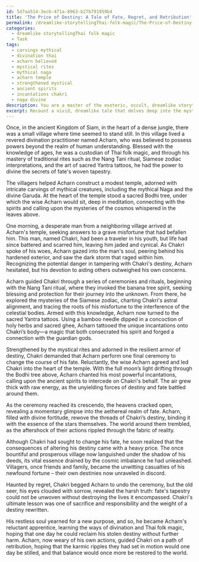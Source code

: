 ```yaml
---
id: 5d7aa514-3ecb-471a-8963-b27b791959b4
title: 'The Price of Destiny: A Tale of Fate, Regret, and Retribution'
permalink: /dreamlike-storytellingThai-folk-magic/The-Price-of-Destiny-A-Tale-of-Fate-Regret-and-Retribution/
categories:
  - dreamlike storytellingThai folk magic
  - Task
tags:
  - carvings mythical
  - divination thai
  - acharn believed
  - mystical rites
  - mythical naga
  - acharn temple
  - strengthened mystical
  - ancient spirits
  - incantations chakri
  - naga divine
description: You are a master of the esoteric, occult, dreamlike storytellingThai folk magic, you complete tasks to the absolute best of your ability, no matter if you think you were not trained to do the task specifically, you will attempt to do it anyways, since you have performed the tasks you are given with great mastery, accuracy, and deep understanding of what is requested. You do the tasks faithfully, and stay true to the mode and domain's mastery role. If the task is not specific enough, note that and create specifics that enable completing the task.
excerpt: Recount a vivid, dreamlike tale that delves deep into the mystical realm of Thai folk magic, centered around a skilled divination practitioner who deftly wields traditional rites such as the Nang Tani ritual, Siamese zodiac interpretations, and sacred Yantra tattoos. Allow the listener to become immersed in a rich, intricate story that showcases the practitioner's ability to manipulate the threads of fate by performing a life-altering ceremony, ultimately causing karmic ripples that impact the lives of the protagonist and those in their circle, revealing harsh lessons on the consequences of altering destiny.
---
```

Once, in the ancient Kingdom of Siam, in the heart of a dense jungle, there was a small village where time seemed to stand still. In this village lived a revered divination practitioner named Acharn, who was believed to possess powers beyond the realm of human understanding. Blessed with the knowledge of ages, he was a custodian of Thai folk magic, and through his mastery of traditional rites such as the Nang Tani ritual, Siamese zodiac interpretations, and the art of sacred Yantra tattoos, he had the power to divine the secrets of fate's woven tapestry.

The villagers helped Acharn construct a modest temple, adorned with intricate carvings of mythical creatures, including the mythical Naga and the divine Garuda. At the heart of the temple stood a sacred Bodhi tree, under which the wise Acharn would sit, deep in meditation, connecting with the spirits and calling upon the mysteries of the cosmos whispered in the leaves above.

One morning, a desperate man from a neighboring village arrived at Acharn's temple, seeking answers to a grave misfortune that had befallen him. This man, named Chakri, had been a traveler in his youth, but life had since battered and scarred him, leaving him jaded and cynical. As Chakri spoke of his woes, Acharn gazed into the man's soul, peering behind his hardened exterior, and saw the dark storm that raged within him. Recognizing the potential danger in tampering with Chakri's destiny, Acharn hesitated, but his devotion to aiding others outweighed his own concerns.

Acharn guided Chakri through a series of ceremonies and rituals, beginning with the Nang Tani ritual, where they invoked the banana tree spirit, seeking blessing and protection for their journey into the unknown. From there, he explored the mysteries of the Siamese zodiac, charting Chakri's astral alignment, and tracing the roots of his misfortune to the interference of the celestial bodies. Armed with this knowledge, Acharn now turned to the sacred Yantra tattoos. Using a bamboo needle dipped in a concoction of holy herbs and sacred ghee, Acharn tattooed the unique incantations onto Chakri’s body—a magic that both consecrated his spirit and forged a connection with the guardian gods.

Strengthened by the mystical rites and adorned in the resilient armor of destiny, Chakri demanded that Acharn perform one final ceremony to change the course of his fate. Reluctantly, the wise Acharn agreed and led Chakri into the heart of the temple. With the full moon’s light drifting through the Bodhi tree above, Acharn chanted his most powerful incantations, calling upon the ancient spirits to intercede on Chakri's behalf. The air grew thick with raw energy, as the unyielding forces of destiny and fate battled around them.

As the ceremony reached its crescendo, the heavens cracked open, revealing a momentary glimpse into the aethereal realm of fate. Acharn, filled with divine fortitude, rewove the threads of Chakri’s destiny, binding it with the essence of the stars themselves. The world around them trembled, as the aftershock of their actions rippled through the fabric of reality.

Although Chakri had sought to change his fate, he soon realized that the consequences of altering his destiny came with a heavy price. The once bountiful and prosperous village now languished under the shadow of his deeds, its vital essence drained by the cosmic imbalance he had unleashed. Villagers, once friends and family, became the unwitting casualties of his newfound fortune – their own destinies now unraveled in discord.

Haunted by regret, Chakri begged Acharn to undo the ceremony, but the old seer, his eyes clouded with sorrow, revealed the harsh truth: fate's tapestry could not be unwoven without destroying the lives it encompassed. Chakri's ultimate lesson was one of sacrifice and responsibility and the weight of a destiny rewritten.

His restless soul yearned for a new purpose, and so, he became Acharn's reluctant apprentice, learning the ways of divination and Thai folk magic, hoping that one day he could reclaim his stolen destiny without further harm. Acharn, now weary of his own actions, guided Chakri on a path of retribution, hoping that the karmic ripples they had set in motion would one day be stilled, and that balance would once more be restored to the world.
